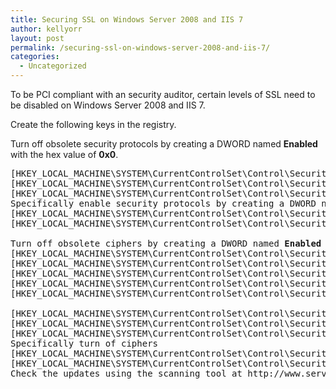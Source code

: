 ```yaml
---
title: Securing SSL on Windows Server 2008 and IIS 7
author: kellyorr
layout: post
permalink: /securing-ssl-on-windows-server-2008-and-iis-7/
categories:
  - Uncategorized
---
```

To be PCI compliant with an security auditor, certain levels of SSL need to be disabled on Windows Server 2008 and IIS 7.

Create the following keys in the registry.

Turn off obsolete security protocols by creating a DWORD named **Enabled** with the hex value of **0x0**.

<pre>[HKEY_LOCAL_MACHINE\SYSTEM\CurrentControlSet\Control\SecurityProviders\SCHANNEL\Protocols\Multi-Protocol Unified Hello\Server] 
[HKEY_LOCAL_MACHINE\SYSTEM\CurrentControlSet\Control\SecurityProviders\SCHANNEL\Protocols\PCT 1.0\Server] 
[HKEY_LOCAL_MACHINE\SYSTEM\CurrentControlSet\Control\SecurityProviders\SCHANNEL\Protocols\SSL 2.0\Server] 
Specifically enable security protocols by creating a DWORD named Enabled with the hex value of 0xffffffff
[HKEY_LOCAL_MACHINE\SYSTEM\CurrentControlSet\Control\SecurityProviders\SCHANNEL\Protocols\SSL 3.0\Server] 
[HKEY_LOCAL_MACHINE\SYSTEM\CurrentControlSet\Control\SecurityProviders\SCHANNEL\Protocols\TLS 1.0\Server] 

Turn off obsolete ciphers by creating a DWORD named <strong>Enabled</strong> with the hex value of <strong>0x0</strong>.
[HKEY_LOCAL_MACHINE\SYSTEM\CurrentControlSet\Control\SecurityProviders\SCHANNEL\Ciphers\DES 56/56] "Enabled"=dword:00000000 
[HKEY_LOCAL_MACHINE\SYSTEM\CurrentControlSet\Control\SecurityProviders\SCHANNEL\Ciphers\NULL] "Enabled"=dword:00000000 
[HKEY_LOCAL_MACHINE\SYSTEM\CurrentControlSet\Control\SecurityProviders\SCHANNEL\Ciphers\RC2 128/128] "Enabled"=dword:00000000 
[HKEY_LOCAL_MACHINE\SYSTEM\CurrentControlSet\Control\SecurityProviders\SCHANNEL\Ciphers\RC2 40/128] "Enabled"=dword:00000000 
[HKEY_LOCAL_MACHINE\SYSTEM\CurrentControlSet\Control\SecurityProviders\SCHANNEL\Ciphers\RC2 56/128] "Enabled"=dword:00000000 

[HKEY_LOCAL_MACHINE\SYSTEM\CurrentControlSet\Control\SecurityProviders\SCHANNEL\Ciphers\RC4 40/128] "Enabled"=dword:00000000 
[HKEY_LOCAL_MACHINE\SYSTEM\CurrentControlSet\Control\SecurityProviders\SCHANNEL\Ciphers\RC4 56/128] "Enabled"=dword:00000000 
[HKEY_LOCAL_MACHINE\SYSTEM\CurrentControlSet\Control\SecurityProviders\SCHANNEL\Ciphers\RC4 64/128] "Enabled"=dword:00000000
Specifically turn of ciphers  
[HKEY_LOCAL_MACHINE\SYSTEM\CurrentControlSet\Control\SecurityProviders\SCHANNEL\Ciphers\RC4 128/128]
[HKEY_LOCAL_MACHINE\SYSTEM\CurrentControlSet\Control\SecurityProviders\SCHANNEL\Ciphers\Triple DES 168/168] 
Check the updates using the scanning tool at http://www.serversniff.net/sslcheck.php</pre>